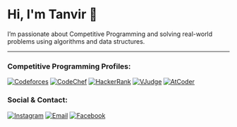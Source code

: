 # Hi, I'm Tanvir 👋 
I’m passionate about Competitive Programming and solving real-world problems using algorithms and data structures.

---

### Competitive Programming Profiles:
[![Codeforces](https://img.shields.io/badge/Codeforces-iamtanvir2003-2ea44f?style=flat&logo=codeforces&logoColor=white)](https://codeforces.com/profile/iamtanvir2003)
[![CodeChef](https://img.shields.io/badge/CodeChef-tanvir_156-ff7b00?style=flat&logo=codechef&logoColor=white)](https://www.codechef.com/users/tanvir_156)
[![HackerRank](https://img.shields.io/badge/HackerRank-iamtanvir2003-2ea44f?style=flat&logo=hackerrank&logoColor=white)](https://www.hackerrank.com/profile/iamtanvir2003)
[![VJudge](https://img.shields.io/badge/VJudge-tanvir_156-0b7285?style=flat&logo=v&logoColor=white)](https://vjudge.net/user/tanvir_156)
[![AtCoder](https://img.shields.io/badge/AtCoder-tanvir_156-00A6B7?style=flat&logo=atcoder&logoColor=white)](https://atcoder.jp/users/tanvir_156)

### Social & Contact:
[![Instagram](https://img.shields.io/badge/Instagram-_tanvir.17_-E4405F?style=flat&logo=instagram&logoColor=white)](https://www.instagram.com/_tanvir.17_)
[![Email](https://img.shields.io/badge/Email-iamtanvir2003@gmail.com-D14836?style=flat&logo=gmail&logoColor=white)](mailto:iamtanvir2003@gmail.com)
[![Facebook](https://img.shields.io/badge/Facebook-MD.Tanvir-1877F2?style=flat&logo=facebook&logoColor=white)](https://www.facebook.com/md.tanvirhasanchowdhury2003)
